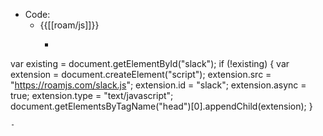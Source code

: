 - Code:
    - {{[[roam/js]]}}
        - ```javascript
var existing = document.getElementById("slack");
if (!existing) {
  var extension = document.createElement("script");
  extension.src = "https://roamjs.com/slack.js";
  extension.id = "slack";
  extension.async = true;
  extension.type = "text/javascript";
  document.getElementsByTagName("head")[0].appendChild(extension);
}
```
- 
